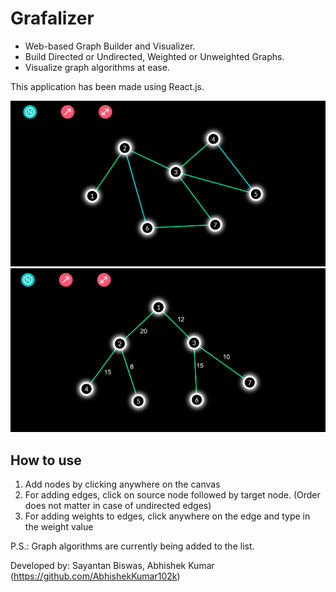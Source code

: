 # Grafalizer

- Web-based Graph Builder and Visualizer. 
- Build Directed or Undirected, Weighted or Unweighted Graphs. 
- Visualize graph algorithms at ease.

This application has been made using React.js.

<img src = "https://github.com/hope-scotch/Grafalizer/blob/main/resources/ss-1.PNG">

<img src = "https://github.com/hope-scotch/Grafalizer/blob/main/resources/ss-2.PNG">

## **How to use**

1. Add nodes by clicking anywhere on the canvas
2. For adding edges, click on source node followed by target node. (Order does not matter in case of undirected edges)
3. For adding weights to edges, click anywhere on the edge and type in the weight value

P.S.: Graph algorithms are currently being added to the list.

Developed by: Sayantan Biswas, Abhishek Kumar (https://github.com/AbhishekKumar102k)
